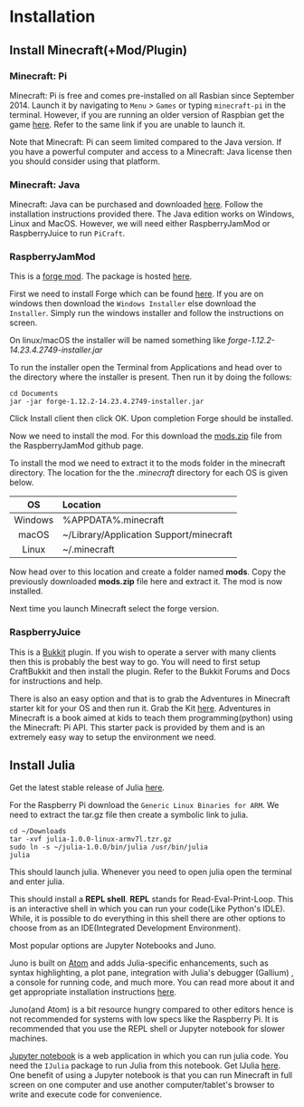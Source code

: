# Installation

## Install Minecraft(+Mod/Plugin)

### Minecraft: Pi

Minecraft: Pi is free and comes pre-installed on all Rasbian since September 2014.
Launch it by navigating to `Menu` *>* `Games` or typing `minecraft-pi` in the terminal.
However, if you are running an older version of Raspbian get the game [here](https://minecraft.net/en-us/edition/pi/).
Refer to the same link if you are unable to launch it.

Note that Minecraft: Pi can seem limited compared to the Java version. If you have
a powerful computer and access to a Minecraft: Java license then you should consider
using that platform.

### Minecraft: Java

Minecraft: Java can be purchased and downloaded [here](https://minecraft.net).
Follow the installation instructions provided there. The Java edition works on
Windows, Linux and MacOS. However, we will need either RaspberryJamMod or RaspberryJuice
to run `PiCraft`.

### RaspberryJamMod

This is a [forge mod](https://minecraft.gamepedia.com/Mods/Forge). The package is
hosted [here](https://github.com/arpruss/raspberryjammod).

First we need to install Forge which can be found [here](https://files.minecraftforge.net/).
If you are on windows then download the `Windows Installer` else download the `Installer`.
Simply run the windows installer and follow the instructions on screen.

On linux/macOS the installer will be named something like *forge-1.12.2-14.23.4.2749-installer.jar*

To run the installer open the Terminal from Applications and head over to the directory
where the installer is present. Then run it by doing the follows:

```
cd Documents
jar -jar forge-1.12.2-14.23.4.2749-installer.jar
```

Click Install client then click OK.
Upon completion Forge should be installed.

Now we need to install the mod. For this download the [mods.zip](https://github.com/arpruss/raspberryjammod/raw/master/mods.zip)
file from the RaspberryJamMod github page.

To install the mod we need to extract it to the mods folder in the minecraft directory.
The location for the the *.minecraft* directory for each OS is given below.

|OS |Location|
|:-:|:-------|
|Windows|%APPDATA%\.minecraft|
|macOS|~/Library/Application Support/minecraft|
|Linux|~/.minecraft|

Now head over to this location and create a folder named **mods**. Copy the previously
downloaded **mods.zip** file here and extract it. The mod is now installed.

Next time you launch Minecraft select the forge version.

### RaspberryJuice

This is a [Bukkit](https://bukkit.org/) plugin. If you wish to operate a server
with many clients then this is probably the best way to go. You will need to first
setup CraftBukkit and then install the plugin. Refer to the Bukkit Forums and Docs
for instructions and help.

There is also an easy option and that is to grab the Adventures in Minecraft
starter kit for your OS and then run it. Grab the Kit [here](https://adventuresinminecraft.github.io/).
Adventures in Minecraft is a book aimed at kids to teach them programming(python)
using the Minecraft: Pi API. This starter pack is provided by them and is an extremely easy way to setup the environment we need.

## Install Julia

Get the latest stable release of Julia [here](https://julialang.org/downloads/).

For the Raspberry Pi download the `Generic Linux Binaries for ARM`.
We need to extract the tar.gz file then create a symbolic link to julia.
```
cd ~/Downloads
tar -xvf julia-1.0.0-linux-armv7l.tzr.gz
sudo ln -s ~/julia-1.0.0/bin/julia /usr/bin/julia
julia
```
This should launch julia. Whenever you need to open julia open the terminal and
enter julia.

This should install a **REPL shell**. **REPL** stands for Read-Eval-Print-Loop.
This is an interactive shell in which you can run your code(Like Python's IDLE).
While, it is possible to do everything in this shell there are other options to
choose from as an IDE(Integrated Development Environment).

Most popular options are Jupyter Notebooks and Juno.

Juno is built on [Atom](https://atom.io/) and adds Julia-specific enhancements,
such as syntax highlighting, a plot pane, integration with Julia's debugger (Gallium)
, a console for running code, and much more. You can read more about it and get appropriate installation instructions [here](http://junolab.org/).

Juno(and Atom) is a bit resource hungry compared to other editors hence is not recommended
for systems with low specs like the Raspberry Pi. It is recommended that you use
the REPL shell or Jupyter notebook for slower machines.

[Jupyter notebook](http://jupyter.org/) is a web application in which you can
run julia code. You need the `IJulia` package to run Julia from this notebook.
Get IJulia [here](https://github.com/JuliaLang/IJulia.jl). One benefit of using
a Jupyter notebook is that you can run Minecraft in full screen on one computer and use
another computer/tablet's browser to write and execute code for convenience.
